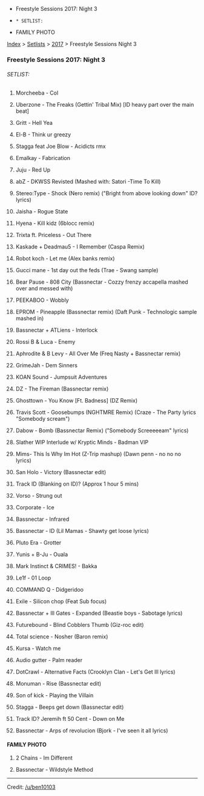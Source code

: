   * Freestyle Sessions 2017: Night 3
  *     * SETLIST:
  * FAMILY PHOTO

[Index](https://www.reddit.com/r/bassnectar/wiki/index) >
[Setlists](https://www.reddit.com/r/bassnectar/wiki/interactive/setlists) >
[2017](https://www.reddit.com/r/bassnectar/wiki/interactive/setlists/2017) >
Freestyle Sessions Night 3

### Freestyle Sessions 2017: Night 3

###### SETLIST:

  1. Morcheeba - Col

  2. Uberzone - The Freaks (Gettin' Tribal Mix) [ID heavy part over the main beat]

  3. Gritt - Hell Yea

  4. El-B - Think ur greezy

  5. Stagga feat Joe Blow - Acidicts rmx

  6. Emalkay - Fabrication

  7. Juju - Red Up

  8. abZ - DKWSS Revisted (Mashed with: Satori -Time To Kill)

  9. Stereo:Type - Shock (Nero remix) ("Bright from above looking down" ID? lyrics)

  10. Jaisha - Rogue State

  11. Hyena - Kill kidz (6blocc remix)

  12. Trixta ft. Priceless - Out There

  13. Kaskade + Deadmau5 - I Remember (Caspa Remix)

  14. Robot koch - Let me (Alex banks remix)

  15. Gucci mane - 1st day out the feds (Trae - Swang sample)

  16. Bear Pause - 808 City (Bassnectar - Cozzy frenzy accapella mashed over and messed with)

  17. PEEKABOO - Wobbly

  18. EPROM - Pineapple (Bassnectar remix) (Daft Punk - Technologic sample mashed in)

  19. Bassnectar + ATLiens - Interlock

  20. Rossi B & Luca - Enemy

  21. Aphrodite & B Levy - All Over Me (Freq Nasty + Bassnectar remix)

  22. GrimeJah - Dem Sinners

  23. KOAN Sound - Jumpsuit Adventures 

  24. DZ - The Fireman (Bassnectar remix)

  25. Ghosttown - You Know [Ft. Badness] (DZ Remix)

  26. Travis Scott - Goosebumps (NGHTMRE Remix) (Craze - The Party lyrics "Somebody scream")

  27. Dabow - Bomb (Bassnectar Remix) ("Somebody Screeeeeam" lyrics)

  28. Slather WIP Interlude w/ Kryptic Minds - Badman VIP 

  29. Mims- This Is Why Im Hot (Z-Trip mashup) (Dawn penn - no no no lyrics)

  30. San Holo - Victory (Bassnectar edit)

  31. Track ID (Blanking on ID)? (Approx 1 hour 5 mins)

  32. Vorso - Strung out

  33. Corporate - Ice

  34. Bassnectar - Infrared

  35. Bassnectar - ID (Lil Mamas - Shawty get loose lyrics)

  36. Pluto Era - Grotter

  37. Yunis + B-Ju - Ouala

  38. Mark Instinct & CRIMES! - Bakka

  39. Le1f - 01 Loop

  40. COMMAND Q - Didgeridoo

  41. Exile - Silicon chop (Feat Sub focus)

  42. Bassnectar + Ill Gates - Expanded (Beastie boys - Sabotage lyrics)

  43. Futurebound - Blind Cobblers Thumb (Giz-roc edit)

  44. Total science - Nosher (Baron remix)

  45. Kursa - Watch me

  46. Audio gutter - Palm reader

  47. DotCrawl - Alternative Facts (Crooklyn Clan - Let's Get Ill lyrics)

  48. Monuman - Rise (Bassnectar edit) 

  49. Son of kick - Playing the Villain

  50. Stagga - Beeps get down (Bassnectar edit)

  51. Track ID? Jeremih ft 50 Cent - Down on Me

  52. Bassnectar - Arps of revolucion (Bjork - I've seen it all lyrics)

#### FAMILY PHOTO

  1. 2 Chains - Im Different

  2. Bassnectar - Wildstyle Method

* * *

Credit: [/u/ben10103](/u/ben10103)

